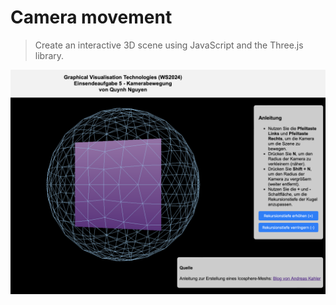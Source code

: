 # Camera movement

> Create an interactive 3D scene using JavaScript and the Three.js library. 

![Screenshot](screenshot.png "Screenshot of the visualisation")